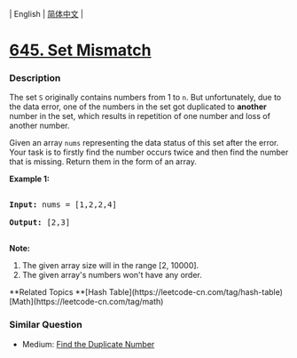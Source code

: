 | English | [简体中文](README.md) |

# [645. Set Mismatch](https://leetcode-cn.com/problems/set-mismatch)
 ### Description
<p>
The set <code>S</code> originally contains numbers from 1 to <code>n</code>. But unfortunately, due to the data error, one of the numbers in the set got duplicated to <b>another</b> number in the set, which results in repetition of one number and loss of another number. 
</p>

<p>
Given an array <code>nums</code> representing the data status of this set after the error. Your task is to firstly find the number occurs twice and then find the number that is missing. Return them in the form of an array.
</p>


<p><b>Example 1:</b><br />
<pre>
<b>Input:</b> nums = [1,2,2,4]
<b>Output:</b> [2,3]
</pre>
</p>

<p><b>Note:</b><br>
<ol>
<li>The given array size will in the range [2, 10000].</li>
<li>The given array's numbers won't have any order.</li>
</ol>
</p>
**Related Topics	**[Hash Table](https://leetcode-cn.com/tag/hash-table) [Math](https://leetcode-cn.com/tag/math) 

### Similar Question
 - Medium:	[Find the Duplicate Number](https://leetcode-cn.com/problems/find-the-duplicate-number) 

